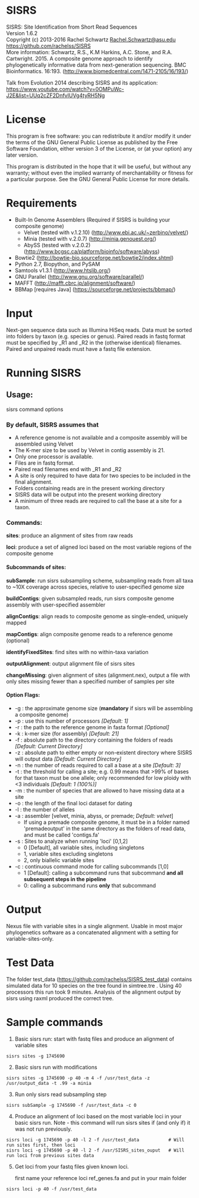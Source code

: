 SISRS
=====

SISRS: Site Identification from Short Read Sequences  
Version 1.6.2  
Copyright (c) 2013-2016 Rachel Schwartz <Rachel.Schwartz@asu.edu>  
https://github.com/rachelss/SISRS  
More information: Schwartz, R.S., K.M Harkins, A.C. Stone, and R.A. Cartwright. 2015. A composite genome approach to identify phylogenetically informative data from next-generation sequencing. BMC Bioinformatics. 16:193.
(http://www.biomedcentral.com/1471-2105/16/193/)

Talk from Evolution 2014 describing SISRS and its application:  
https://www.youtube.com/watch?v=0OMPuWc-J2E&list=UUq2cZF2DnfvIUVg4tyRH5Ng

License
=======

This program is free software: you can redistribute it and/or modify it under the terms of the GNU General Public License as published by the Free Software Foundation, either version 3 of the License, or (at your option) any later version.

This program is distributed in the hope that it will be useful, but without any warranty; without even the implied warranty of merchantability or fitness for a particular purpose. See the GNU General Public License for more details.

Requirements
============
* Built-In Genome Assemblers (Required if SISRS is building your composite genome)
  * Velvet (tested with v.1.2.10) (http://www.ebi.ac.uk/~zerbino/velvet/)
  * Minia (tested with v.2.0.7) (http://minia.genouest.org/)
  * AbySS (tested with v.2.0.2) (http://www.bcgsc.ca/platform/bioinfo/software/abyss)
* Bowtie2 (http://bowtie-bio.sourceforge.net/bowtie2/index.shtml)
* Python 2.7, Biopython, and PySAM
* Samtools v1.3.1 (http://www.htslib.org/)
* GNU Parallel (http://www.gnu.org/software/parallel/)
* MAFFT (http://mafft.cbrc.jp/alignment/software/)
* BBMap [requires Java] (https://sourceforge.net/projects/bbmap/)


Input
=====

Next-gen sequence data such as Illumina HiSeq reads.
Data must be sorted into folders by taxon (e.g. species or genus).
Paired reads in fastq format must be specified by _R1 and _R2 in the (otherwise identical) filenames.
Paired and unpaired reads must have a fastq file extension.

Running SISRS
=============

## Usage:

 sisrs command options

 ### By default, SISRS assumes that

  * A reference genome is not available and a composite assembly will be
    assembled using Velvet
  * The K-mer size to be used by Velvet in contig assembly is 21.
  * Only one processor is available.
  * Files are in fastq format.
  * Paired read filenames end with _R1 and _R2
  * A site is only required to have data for two species to be included in the
    final alignment.
  * Folders containing reads are in the present working directory
  * SISRS data will be output into the present working directory
  * A minimum of three reads are required to call the base at a site
    for a taxon.

### Commands:  

**sites**: produce an alignment of sites from raw reads  

**loci**: produce a set of aligned loci based on the most variable regions of the composite genome  


#### Subcommands of sites:

**subSample**: run sisrs subsampling scheme, subsampling reads from all taxa to ~10X coverage across species, relative to user-specified genome size  

**buildContigs**: given subsampled reads, run sisrs composite genome assembly with user-specified assembler  

**alignContigs**: align reads to composite genome as single-ended, uniquely mapped  

**mapContigs**: align composite genome reads to a reference genome (optional)  

**identifyFixedSites**: find sites with no within-taxa variation  

**outputAlignment**: output alignment file of sisrs sites  

**changeMissing**: given alignment of sites (alignment.nex), output a file with only sites missing fewer than a specified number of samples per site  


 #### Option Flags:

 * -g : the approximate genome size (**mandatory** if sisrs will be assembling a composite genome)
 * -p : use this number of processors *[Default: 1]*
 * -r : the path to the reference genome in fasta format *[Optional]*
 * -k : k-mer size (for assembly) *[Default: 21]*  
 * -f : absolute path to the directory containing the folders of reads *[Default: Current Directory]*
 * -z : absolute path to either empty or non-existent directory where SISRS will output data *[Default: Current Directory]*
 * -n : the number of reads required to call a base at a site  *[Default: 3]*
 * -t : the threshold for calling a site; e.g. 0.99 means that >99% of bases for that taxon must be one allele; only recommended for low ploidy with <3 individuals  *[Default: 1 (100%)]*
 * -m : the number of species that are allowed to have missing data at a site
 * -o : the length of the final loci dataset for dating  
 * -l : the number of alleles  
 * -a : assembler [velvet, minia, abyss, or premade; *Default: velvet*]
      - If using a premade composite genome, it must be in a folder named 'premadeoutput' in the same directory as the folders of read data, and must be called 'contigs.fa'
 * -s : Sites to analyze when running 'loci' [0,1,2]
      - 0 [Default], all variable sites, including singletons
      - 1, variable sites excluding singletons
      - 2, only biallelic variable sites
 * -c : continuous command mode for calling subcommands [1,0]  
      - 1 [Default]: calling a subcommand runs that subcommand **and all subsequent steps in the pipeline**
      - 0: calling a subcommand runs **only** that subcommand

Output
======

Nexus file with variable sites in a single alignment. Usable in most major phylogenetics software as a concatenated alignment with a setting for variable-sites-only.

Test Data
=========

The folder test_data (https://github.com/rachelss/SISRS_test_data) contains simulated data for 10 species on the tree found in simtree.tre . Using 40 processors this run took 9 minutes. Analysis of the alignment output by sisrs using raxml produced the correct tree.

Sample commands
==============

1. Basic sisrs run: start with fastq files and produce an alignment of variable sites
```
sisrs sites -g 1745690
```
2. Basic sisrs run with modifications
```
sisrs sites -g 1745690 -p 40 -m 4 -f /usr/test_data -z /usr/output_data -t .99 -a minia
```
3. Run only sisrs read subsampling step
```
sisrs subSample -g 1745690 -f /usr/test_data -c 0
```
4. Produce an alignment of loci based on the most variable loci in your basic sisrs run. Note - this command will run sisrs sites if (and only if) it was not run previously.
```
sisrs loci -g 1745690 -p 40 -l 2 -f /usr/test_data           # Will run sites first, then loci
sisrs loci -g 1745690 -p 40 -l 2 -f /usr/SISRS_sites_ouput   # Will run loci from previous sites data
```
5. Get loci from your fastq files given known loci.

   first name your reference loci ref_genes.fa and put in your main folder
```
sisrs loci -p 40 -f /usr/test_data
```
